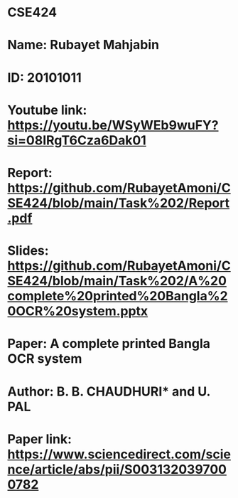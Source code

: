 # CSE424
# Name: Rubayet Mahjabin
# ID: 20101011
# Youtube link: https://youtu.be/WSyWEb9wuFY?si=08IRgT6Cza6Dak01
# Report: https://github.com/RubayetAmoni/CSE424/blob/main/Task%202/Report.pdf
# Slides: https://github.com/RubayetAmoni/CSE424/blob/main/Task%202/A%20complete%20printed%20Bangla%20OCR%20system.pptx
# Paper: A complete printed Bangla OCR system
# Author: B. B. CHAUDHURI* and U. PAL
# Paper link: https://www.sciencedirect.com/science/article/abs/pii/S0031320397000782

